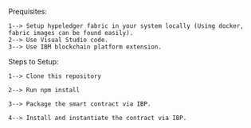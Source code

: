 Prequisites:
    
    1--> Setup hypeledger fabric in your system locally (Using docker, fabric images can be found easily).
    2--> Use Visual Studio code.
    3--> Use IBM blockchain platform extension.

Steps to Setup:

    1--> Clone this repository

    2--> Run npm install

    3--> Package the smart contract via IBP.

    4--> Install and instantiate the contract via IBP.


